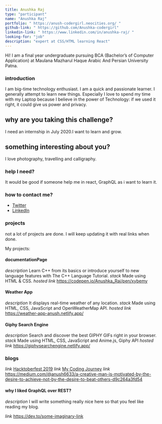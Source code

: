 ```yaml
---
title: Anushka Raj
type: "participant"
name: "Anushka Raj"
portfolio: " https://anush-codergirl.neocities.org/ "
github-link: " https://github.com/Anushka-codergirl"
linkedin-link: " https://www.linkedin.com/in/anushka-raj/ "
looking-for: "job"
description: "expert at CSS/HTML learning React"
---
```


Hi! I am a final year undergraduate pursuing BCA (Bachelor’s of Computer Application) at Maulana Mazharul Haque Arabic And Persian University Patna.

### introduction

I am big-time technology enthusiast. I am a quick and passionate learner. I generally attempt to learn new things. Especially I love to spend my time with my Laptop because I believe in the power of Technology: if we used it right, it could give us power and privacy.

## why are you taking this challenge?

I need an internship in July 2020.I want to learn and grow.

## something interesting about you?

I love photography, travelling and calligraphy.

### help I need?

It would be good if someone help me in react, GraphQL as i want to learn it.

### how to contact me?

- [Twitter](https://twitter.com/AnushCodergirl)
- [LinkedIn](https://www.linkedin.com/in/anushka-raj/)

### projects

not a lot of projects are done. I will keep updating it with real links when done.

My projects:

#### documentationPage

_description_ Learn C++ from its basics or introduce yourself to new language features with The C++ Language Tutorial. 
_stack_ Made using HTML & CSS.
_hosted link_ https://codepen.io/Anushka_Raj/pen/xybemy

#### Weather App
_description_ It displays real-time weather of any location. 
_stack_ Made using HTML, CSS, JavaScript and OpenWeatherMap API.
_hosted link_ https://weather-app-anush.netlify.app/

#### Giphy Search Engine
_description_ Search and discover the best GIPHY GIFs right in your browser. 
_stack_ Made using HTML, CSS, JavaScript and Anime.js, Giphy API
_hosted link_ https://giphysearchengine.netlify.app/

### blogs

_link_ [Hacktoberfest 2019](https://medium.com/@anush6633/hacktoberfest-2019-my-experience-of-contributing-to-open-source-as-a-first-timer-a9cb18141611)
_link_ [My Coding Journey](https://medium.com/@anush6633/my-coding-journey-f900e4bcaf12)
_link_ https://medium.com/@anush6633/a-creative-man-is-motivated-by-the-desire-to-achieve-not-by-the-desire-to-beat-others-d9c264a3fd54

#### why I liked GraphQL over REST?

_description_ I will write something really nice here so that you feel like reading my blog.

_link_ https://dev.to/some-imaginary-link
